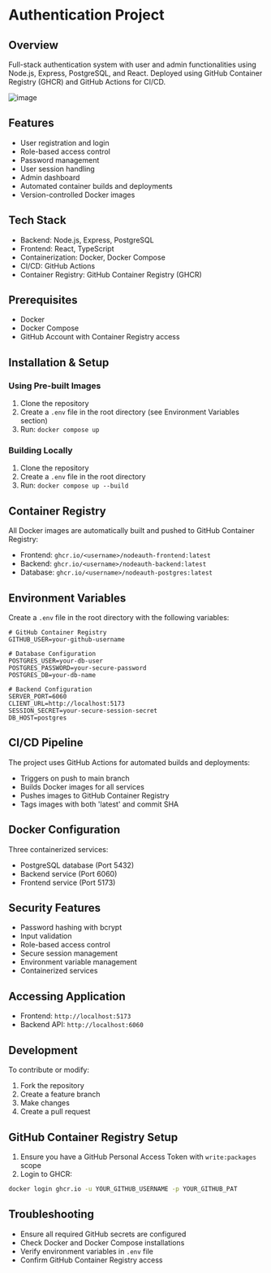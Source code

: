 # Authentication Project

## Overview
Full-stack authentication system with user and admin functionalities using Node.js, Express, PostgreSQL, and React. Deployed using GitHub Container Registry (GHCR) and GitHub Actions for CI/CD.

![image](https://github.com/user-attachments/assets/e1dabc40-5c21-4761-a671-e9245f7be3ed)

## Features
- User registration and login
- Role-based access control
- Password management
- User session handling
- Admin dashboard
- Automated container builds and deployments
- Version-controlled Docker images

## Tech Stack
- Backend: Node.js, Express, PostgreSQL
- Frontend: React, TypeScript
- Containerization: Docker, Docker Compose
- CI/CD: GitHub Actions
- Container Registry: GitHub Container Registry (GHCR)

## Prerequisites
- Docker
- Docker Compose
- GitHub Account with Container Registry access

## Installation & Setup

### Using Pre-built Images
1. Clone the repository
2. Create a `.env` file in the root directory (see Environment Variables section)
3. Run: `docker compose up`

### Building Locally
1. Clone the repository
2. Create a `.env` file in the root directory
3. Run: `docker compose up --build`

## Container Registry
All Docker images are automatically built and pushed to GitHub Container Registry:
- Frontend: `ghcr.io/<username>/nodeauth-frontend:latest`
- Backend: `ghcr.io/<username>/nodeauth-backend:latest`
- Database: `ghcr.io/<username>/nodeauth-postgres:latest`

## Environment Variables
Create a `.env` file in the root directory with the following variables:

```env
# GitHub Container Registry
GITHUB_USER=your-github-username

# Database Configuration
POSTGRES_USER=your-db-user
POSTGRES_PASSWORD=your-secure-password
POSTGRES_DB=your-db-name

# Backend Configuration
SERVER_PORT=6060
CLIENT_URL=http://localhost:5173
SESSION_SECRET=your-secure-session-secret
DB_HOST=postgres
```

## CI/CD Pipeline
The project uses GitHub Actions for automated builds and deployments:
- Triggers on push to main branch
- Builds Docker images for all services
- Pushes images to GitHub Container Registry
- Tags images with both 'latest' and commit SHA

## Docker Configuration
Three containerized services:
- PostgreSQL database (Port 5432)
- Backend service (Port 6060)
- Frontend service (Port 5173)

## Security Features
- Password hashing with bcrypt
- Input validation
- Role-based access control
- Secure session management
- Environment variable management
- Containerized services

## Accessing Application
- Frontend: `http://localhost:5173`
- Backend API: `http://localhost:6060`

## Development
To contribute or modify:
1. Fork the repository
2. Create a feature branch
3. Make changes
4. Create a pull request

## GitHub Container Registry Setup
1. Ensure you have a GitHub Personal Access Token with `write:packages` scope
2. Login to GHCR:
```bash
docker login ghcr.io -u YOUR_GITHUB_USERNAME -p YOUR_GITHUB_PAT
```

## Troubleshooting
- Ensure all required GitHub secrets are configured
- Check Docker and Docker Compose installations
- Verify environment variables in `.env` file
- Confirm GitHub Container Registry access
